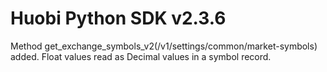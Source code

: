 # Huobi Python SDK v2.3.6

Method get_exchange_symbols_v2(/v1/settings/common/market-symbols) added.
Float values read as Decimal values in a symbol record.